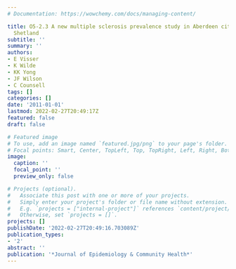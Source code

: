 ```yaml
---
# Documentation: https://wowchemy.com/docs/managing-content/

title: O5-2.3 A new multiple sclerosis prevalence study in Aberdeen city, Orkney and
  Shetland
subtitle: ''
summary: ''
authors:
- E Visser
- K Wilde
- KK Yong
- JF Wilson
- C Counsell
tags: []
categories: []
date: '2011-01-01'
lastmod: 2022-02-27T20:49:17Z
featured: false
draft: false

# Featured image
# To use, add an image named `featured.jpg/png` to your page's folder.
# Focal points: Smart, Center, TopLeft, Top, TopRight, Left, Right, BottomLeft, Bottom, BottomRight.
image:
  caption: ''
  focal_point: ''
  preview_only: false

# Projects (optional).
#   Associate this post with one or more of your projects.
#   Simply enter your project's folder or file name without extension.
#   E.g. `projects = ["internal-project"]` references `content/project/deep-learning/index.md`.
#   Otherwise, set `projects = []`.
projects: []
publishDate: '2022-02-27T20:49:16.703089Z'
publication_types:
- '2'
abstract: ''
publication: '*Journal of Epidemiology & Community Health*'
---
```

